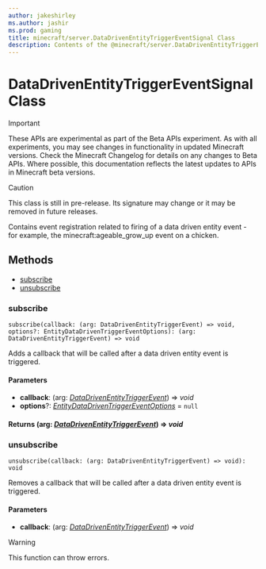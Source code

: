 ```yaml
---
author: jakeshirley
ms.author: jashir
ms.prod: gaming
title: minecraft/server.DataDrivenEntityTriggerEventSignal Class
description: Contents of the @minecraft/server.DataDrivenEntityTriggerEventSignal class.
---
```

# DataDrivenEntityTriggerEventSignal Class
>[!IMPORTANT]
>These APIs are experimental as part of the Beta APIs experiment. As with all experiments, you may see changes in functionality in updated Minecraft versions. Check the Minecraft Changelog for details on any changes to Beta APIs. Where possible, this documentation reflects the latest updates to APIs in Minecraft beta versions.

> [!CAUTION]
> This class is still in pre-release.  Its signature may change or it may be removed in future releases.

Contains event registration related to firing of a data driven entity event - for example, the minecraft:ageable_grow_up event on a chicken.

## Methods
- [subscribe](#subscribe)
- [unsubscribe](#unsubscribe)

### **subscribe**
`
subscribe(callback: (arg: DataDrivenEntityTriggerEvent) => void, options?: EntityDataDrivenTriggerEventOptions): (arg: DataDrivenEntityTriggerEvent) => void
`

Adds a callback that will be called after a data driven entity event is triggered.

#### **Parameters**
- **callback**: (arg: [*DataDrivenEntityTriggerEvent*](DataDrivenEntityTriggerEvent.md)) => *void*
- **options**?: [*EntityDataDrivenTriggerEventOptions*](EntityDataDrivenTriggerEventOptions.md) = `null`

#### **Returns** (arg: [*DataDrivenEntityTriggerEvent*](DataDrivenEntityTriggerEvent.md)) => *void*

### **unsubscribe**
`
unsubscribe(callback: (arg: DataDrivenEntityTriggerEvent) => void): void
`

Removes a callback that will be called after a data driven entity event is triggered.

#### **Parameters**
- **callback**: (arg: [*DataDrivenEntityTriggerEvent*](DataDrivenEntityTriggerEvent.md)) => *void*

> [!WARNING]
> This function can throw errors.



